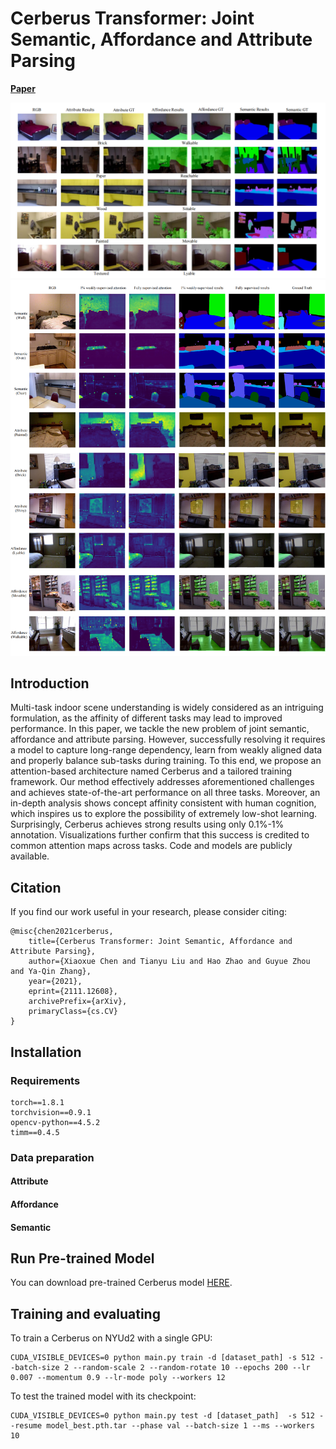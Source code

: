 # Cerberus Transformer: Joint Semantic, Affordance and Attribute Parsing


[**Paper**](https://arxiv.org/pdf/2111.12608.pdf) 



![qual](doc/qualitative.PNG)
![attn](doc/attention.png)




## Introduction

Multi-task indoor scene understanding is widely considered as an intriguing formulation, as the affinity of different tasks may lead to improved performance. In this paper, we tackle the new problem of joint semantic, affordance and attribute parsing. However, successfully resolving it requires a model to capture long-range dependency, learn from weakly aligned data and properly balance sub-tasks during training. To this end, we propose an attention-based architecture named Cerberus and a tailored training framework. Our method effectively addresses aforementioned challenges and achieves state-of-the-art performance on all three tasks. Moreover, an in-depth analysis shows concept affinity consistent with human cognition, which inspires us to explore the possibility of extremely low-shot learning. Surprisingly, Cerberus achieves strong results using only 0.1\%-1\% annotation. Visualizations further confirm that this success is credited to common attention maps across tasks. Code and models are publicly available.


## Citation

If you find our work useful in your research, please consider citing:

    @misc{chen2021cerberus,
        title={Cerberus Transformer: Joint Semantic, Affordance and Attribute Parsing}, 
        author={Xiaoxue Chen and Tianyu Liu and Hao Zhao and Guyue Zhou and Ya-Qin Zhang},
        year={2021},
        eprint={2111.12608},
        archivePrefix={arXiv},
        primaryClass={cs.CV}
    }

## Installation

### Requirements
    
    torch==1.8.1
    torchvision==0.9.1
    opencv-python==4.5.2
    timm==0.4.5

### Data preparation

#### Attribute

#### Affordance

#### Semantic



## Run Pre-trained Model

You can download pre-trained Cerberus model [HERE](https://drive.google.com/file/d/1AX_UYa44uW_aPOSykO06GMcfo8mHDRx6/view?usp=sharing).


## Training and evaluating

To train a Cerberus on NYUd2 with a single GPU:

    CUDA_VISIBLE_DEVICES=0 python main.py train -d [dataset_path] -s 512 --batch-size 2 --random-scale 2 --random-rotate 10 --epochs 200 --lr 0.007 --momentum 0.9 --lr-mode poly --workers 12 

    
To test the trained model with its checkpoint:

    CUDA_VISIBLE_DEVICES=0 python main.py test -d [dataset_path]  -s 512 --resume model_best.pth.tar --phase val --batch-size 1 --ms --workers 10



